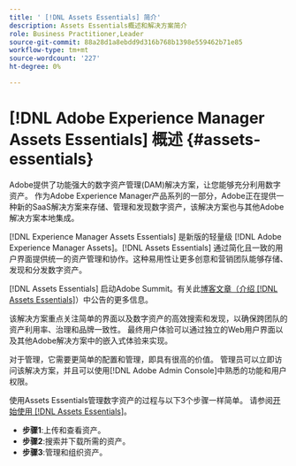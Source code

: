 ```yaml
---
title: ' [!DNL Assets Essentials] 简介'
description: Assets Essentials概述和解决方案简介
role: Business Practitioner,Leader
source-git-commit: 88a28d1a8ebdd9d316b768b1398e559462b71e85
workflow-type: tm+mt
source-wordcount: '227'
ht-degree: 0%

---
```


# [!DNL Adobe Experience Manager Assets Essentials] 概述  {#assets-essentials}

<!-- TBD: Update this banner to remove Beta label. 
![Banner image for beta docs](assets/do-not-localize/banner-image-beta-docs.png)
-->

Adobe提供了功能强大的数字资产管理(DAM)解决方案，让您能够充分利用数字资产。 作为Adobe Experience Manager产品系列的一部分，Adobe正在提供一种新的SaaS解决方案来存储、管理和发现数字资产，该解决方案也与其他Adobe解决方案本地集成。

[!DNL Experience Manager Assets Essentials] 是新版的轻量级 [!DNL Adobe Experience Manager Assets]。[!DNL Assets Essentials] 通过简化且一致的用户界面提供统一的资产管理和协作。这种易用性让更多创意和营销团队能够存储、发现和分发数字资产。

[!DNL Assets Essentials] 启动Adobe Summit。有关此[博客文章（介绍 [!DNL Assets Essentials]](https://blog.adobe.com/en/publish/2021/04/27/introducing-adobe-experience-manager-assets-essentials-to-simplify-collaboration-across-teams.html)）中公告的更多信息。

该解决方案重点关注简单的界面以及数字资产的高效搜索和发现，以确保跨团队的资产利用率、治理和品牌一致性。 最终用户体验可以通过独立的Web用户界面以及其他Adobe解决方案中的嵌入式体验来实现。

对于管理，它需要更简单的配置和管理，即具有很高的价值。 管理员可以立即访问该解决方案，并且可以使用[!DNL Adobe Admin Console]中熟悉的功能和用户权限。

使用Assets Essentials管理数字资产的过程与以下3个步骤一样简单。 请参阅[开始使用 [!DNL Assets Essentials]](/help/get-started.md)。

* **步骤1**:上传和查看资产。
* **步骤2**:搜索并下载所需的资产。
* **步骤3**:管理和组织资产。
